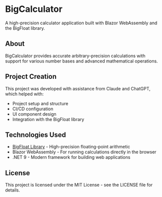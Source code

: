 # BigCalculator

A high-precision calculator application built with Blazor WebAssembly and the BigFloat library.

## About

BigCalculator provides accurate arbitrary-precision calculations with support for various number bases and advanced mathematical operations.

## Project Creation

This project was developed with assistance from Claude and ChatGPT, which helped with:

- Project setup and structure
- CI/CD configuration
- UI component design
- Integration with the BigFloat library

## Technologies Used

- [BigFloat Library](https://github.com/SunsetQuest/BigFloat) - High-precision floating-point arithmetic
- Blazor WebAssembly - For running calculations directly in the browser
- .NET 9 - Modern framework for building web applications

## License

This project is licensed under the MIT License - see the LICENSE file for details.
